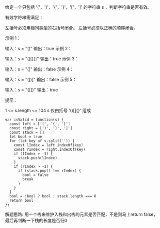 给定一个只包括 '('，')'，'{'，'}'，'['，']' 的字符串 s ，判断字符串是否有效。

有效字符串需满足：

左括号必须用相同类型的右括号闭合。
左括号必须以正确的顺序闭合。
 

示例 1：

输入：s = "()"
输出：true
示例 2：

输入：s = "()[]{}"
输出：true
示例 3：

输入：s = "(]"
输出：false
示例 4：

输入：s = "([)]"
输出：false
示例 5：

输入：s = "{[]}"
输出：true
 

提示：

1 <= s.length <= 104
s 仅由括号 '()[]{}' 组成

```
var isValid = function(s) {
  const left = ['(', '{', '[']
  const right = [')', '}', ']']
  const stack = []
  let bool = true
  for (let key of s.split('')) {
    const lIndex = left.indexOf(key)
    const rIndex = right.indexOf(key)
    if (lIndex > -1) {
      stack.push(lIndex)
    }
    if (rIndex > -1) {
      if (stack.pop() !== rIndex) {
        bool = false
        break
      }
    }
  }
  bool = !bool ? bool : stack.length === 0
  return bool
};
```

解题思路: 用一个栈来维护入栈和出栈的元素是否匹配，不是则马上return false， 最后再判断一下栈的长度是否归0